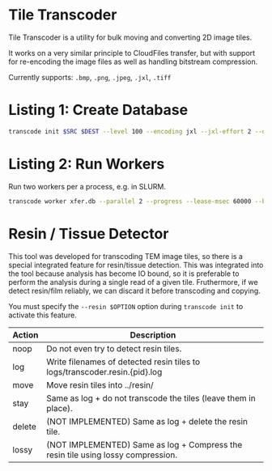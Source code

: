 Tile Transcoder
===============

Tile Transcoder is a utility for bulk moving and converting 2D image tiles.

It works on a very similar principle to CloudFiles transfer, but with support for re-encoding the image files as well as handling bitstream compression.

Currently supports: `.bmp`, `.png`, `.jpeg`, `.jxl`, `.tiff`

# Listing 1: Create Database

```bash
transcode init $SRC $DEST --level 100 --encoding jxl --jxl-effort 2 --db xfer.db
```

# Listing 2: Run Workers

Run two workers per a process, e.g. in SLURM.

```bash
transcode worker xfer.db --parallel 2 --progress --lease-msec 60000 --block-size 20
```

# Resin / Tissue Detector

This tool was developed for transcoding TEM image tiles, so there is a special integrated feature for resin/tissue detection. This was integrated into the tool because analysis has become IO bound, so it is preferable to perform the analysis during a single read of a given tile. Fruthermore, if we detect resin/film reliably, we can discard it before transcoding and copying.

You must specify the `--resin $OPTION` option during `transcode init` to activate this feature.


| Action | Description                                                                      |
|--------|----------------------------------------------------------------------------------|
| noop   | Do not even try to detect resin tiles.                                           |
| log    | Write filenames of detected resin tiles to logs/transcoder.resin.{pid}.log       |
| move   | Move resin tiles into ../resin/                                                  |
| stay   | Same as log + do not transcode the tiles (leave them in place).                  |
| delete | (NOT IMPLEMENTED) Same as log + delete the resin tile.                           |
| lossy  | (NOT IMPLEMENTED) Same as log + Compress the resin tile using lossy compression. |




